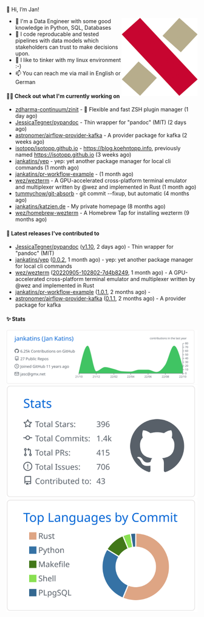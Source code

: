 👋 Hi, I’m Jan!

<img align="right" src="https://raw.githubusercontent.com/kreuzwerkerbot/kreuzwerkerbot/master/assets/xw.png" width="200">

- 🌱 I'm a Data Engineer with some good knowledge in Python, SQL, Databases
- 💪 I code reproducable and tested pipelines with data models which stakeholders can trust to make decisions upon.
- 💞️ I like to tinker with my linux environment :-)
- 📫 You can reach me via mail in English or German

#### 👩‍💻 Check out what I'm currently working on

- [zdharma-continuum/zinit](https://github.com/zdharma-continuum/zinit) - 🌻 Flexible and fast ZSH plugin manager (1 day ago)
- [JessicaTegner/pypandoc](https://github.com/JessicaTegner/pypandoc) - Thin wrapper for &#34;pandoc&#34; (MIT) (2 days ago)
- [astronomer/airflow-provider-kafka](https://github.com/astronomer/airflow-provider-kafka) - A provider package for kafka (2 weeks ago)
- [isotopp/isotopp.github.io](https://github.com/isotopp/isotopp.github.io) - https://blog.koehntopp.info, previously named https://isotopp.github.io (3 weeks ago)
- [jankatins/yep](https://github.com/jankatins/yep) - yep: yet another package manager for local cli commands (1 month ago)
- [jankatins/pr-workflow-example](https://github.com/jankatins/pr-workflow-example) -  (1 month ago)
- [wez/wezterm](https://github.com/wez/wezterm) - A GPU-accelerated cross-platform terminal emulator and multiplexer written by @wez and implemented in Rust (1 month ago)
- [tummychow/git-absorb](https://github.com/tummychow/git-absorb) - git commit --fixup, but automatic (4 months ago)
- [jankatins/katzien.de](https://github.com/jankatins/katzien.de) - My private homepage (8 months ago)
- [wez/homebrew-wezterm](https://github.com/wez/homebrew-wezterm) -  A Homebrew Tap for installing wezterm (9 months ago)

#### 🔭 Latest releases I've contributed to

- [JessicaTegner/pypandoc](https://github.com/JessicaTegner/pypandoc) ([v1.10](https://github.com/JessicaTegner/pypandoc/releases/tag/v1.10), 2 days ago) - Thin wrapper for &#34;pandoc&#34; (MIT)
- [jankatins/yep](https://github.com/jankatins/yep) ([0.0.2](https://github.com/jankatins/yep/releases/tag/0.0.2), 1 month ago) - yep: yet another package manager for local cli commands
- [wez/wezterm](https://github.com/wez/wezterm) ([20220905-102802-7d4b8249](https://github.com/wez/wezterm/releases/tag/20220905-102802-7d4b8249), 1 month ago) - A GPU-accelerated cross-platform terminal emulator and multiplexer written by @wez and implemented in Rust
- [jankatins/pr-workflow-example](https://github.com/jankatins/pr-workflow-example) ([1.0.1](https://github.com/jankatins/pr-workflow-example/releases/tag/1.0.1), 2 months ago) - 
- [astronomer/airflow-provider-kafka](https://github.com/astronomer/airflow-provider-kafka) ([0.1.1](https://github.com/astronomer/airflow-provider-kafka/releases/tag/0.1.1), 2 months ago) - A provider package for kafka


#### ✨ Stats

  [![](https://raw.githubusercontent.com/jankatins/jankatins/master/profile-summary-card-output/github/0-profile-details.svg)](https://github.com/vn7n24fzkq/github-profile-summary-cards)
  [![](https://raw.githubusercontent.com/jankatins/jankatins/master/profile-summary-card-output/github/3-stats.svg)](https://github.com/vn7n24fzkq/github-profile-summary-cards)
  [![](https://raw.githubusercontent.com/jankatins/jankatins/master/profile-summary-card-output/github/2-most-commit-language.svg)](https://github.com/vn7n24fzkq/github-profile-summary-cards)
